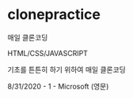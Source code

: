# clonepractice
매일 클론코딩

HTML/CSS/JAVASCRIPT

기초를 튼튼히 하기 위하여 매일 클론코딩

8/31/2020 - 1 - Microsoft (영문)
